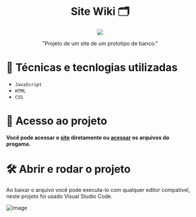 <h1 align="center"> Site Wiki 🗂 </h1>
<p align="center">
<img loading="lazy" src="http://img.shields.io/static/v1?label=STATUS&message=FINALIZADO&color=GREEN&style=for-the-badge"/>
</p>
<p align="center">
"Projeto de um site de um prototipo de banco."

  # :hammer: Técnicas e tecnlogias utilizadas

- `JavaScript`
- `HTML`
- `CSS`  

# 📁 Acesso ao projeto

**Você pode acessar o [site]([https://site-banco-716xdh8xp-claudio-souza-dias-projects.vercel.app]) diretamente ou [acessar](https://github.com/claudiosouzadias/SiteBanco/archive/refs/heads/main.zip) os arquivos do progama.**

# 🛠️ Abrir e rodar o projeto

Ao baixar o arquivo você pode executa-lo com qualquer editor compativel, neste projeto foi usado Visual Studio Code.

![image](![image](https://github.com/user-attachments/assets/ffe02851-5f4f-441b-8377-898f2c8ddf89))

